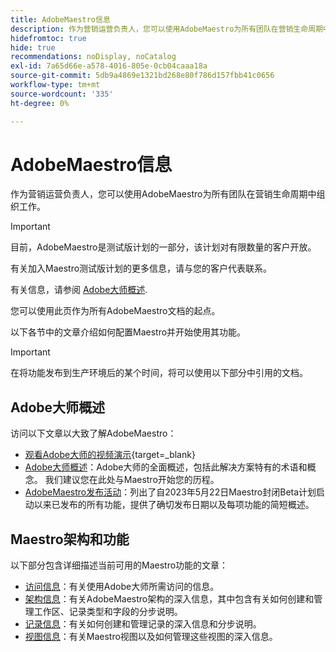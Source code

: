 ```yaml
---
title: AdobeMaestro信息
description: 作为营销运营负责人，您可以使用AdobeMaestro为所有团队在营销生命周期中组织工作。 此部分中的文章介绍如何配置Maestro，以及如何开始将其功能用作营销活动管理操作的一部分。
hidefromtoc: true
hide: true
recommendations: noDisplay, noCatalog
exl-id: 7a65d66e-a578-4016-805e-0cb04caaa18a
source-git-commit: 5db9a4869e1321bd268e80f786d157fbb41c0656
workflow-type: tm+mt
source-wordcount: '335'
ht-degree: 0%

---
```


# AdobeMaestro信息

<!--
title: Adobe Maestro 
description: As a marketing operations leader, you can use Adobe Maestro to organize work across the marketing lifecycle for all your teams. The articles in this section describe how you can configure Maestro and how you can start using its capabilities as part of your campaign management operations. 
hidefromtoc: yes
author: Alina
feature: Work Management
role: User, Admin
hide: yes
-->

<!--udpate the metadata with real information when making this avilable in TOC and in the left nav-->

<!--remove the video at open beta or before-->

作为营销运营负责人，您可以使用AdobeMaestro为所有团队在营销生命周期中组织工作。

>[!IMPORTANT]
>
>目前，AdobeMaestro是测试版计划的一部分，该计划对有限数量的客户开放。
>
>有关加入Maestro测试版计划的更多信息，请与您的客户代表联系。
>
>有关信息，请参阅 [Adobe大师概述](../maestro/maestro-overview.md).

您可以使用此页作为所有AdobeMaestro文档的起点。

以下各节中的文章介绍如何配置Maestro并开始使用其功能。

>[!IMPORTANT]
>
>在将功能发布到生产环境后的某个时间，将可以使用以下部分中引用的文档。

## Adobe大师概述

访问以下文章以大致了解AdobeMaestro：

<!--update the video when we have something better, especially after Open Beta - remove it-->

* [观看Adobe大师的视频演示](https://video.tv.adobe.com/v/3424253/){target=_blank}
* [Adobe大师概述](maestro-overview.md)：Adobe大师的全面概述，包括此解决方案特有的术语和概念。 我们建议您在此处与Maestro开始您的历程。
* [AdobeMaestro发布活动](../maestro/release-activity.md)：列出了自2023年5月22日Maestro封闭Beta计划启动以来已发布的所有功能，提供了确切发布日期以及每项功能的简短概述。

## Maestro架构和功能

以下部分包含详细描述当前可用的Maestro功能的文章：

* [访问信息](../maestro/access/access-information.md)：有关使用Adobe大师所需访问的信息。
* [架构信息](../maestro/architecture-and-fields/architecture-and-fields-information.md)：有关AdobeMaestro架构的深入信息，其中包含有关如何创建和管理工作区、记录类型和字段的分步说明。
* [记录信息](../maestro/records/records-information.md)：有关如何创建和管理记录的深入信息和分步说明。
* [视图信息](../maestro/views/views-information.md)：有关Maestro视图以及如何管理这些视图的深入信息。

